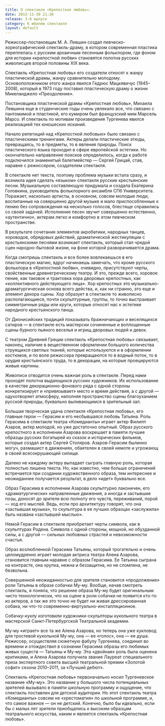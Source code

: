 ```yaml
---
title: О спектакле «Крепостная любовь».
date: 2013-11-30 21:30
release: 3-й выпуск
category: К юбилею спектакля
layout: default
---
```


Режиссер-постановщик М. А. Левшин создал певческо-хореографический спектакль-драму, в котором современная пластика переплелась с русским архаичным песенным фольклором, где фоном для истории «крепостной любви» становятся полотна русских живописцев второй половины XIX века.

Спектакль «Крепостная любовь» его создатели относят к жанру пластической драмы, жанру сравнительно молодому. Основоположником этого жанра явился Гедрюс Мацкявичус (1945–2008), который в 1973 году поставил пластическую драму о жизни Микеланджело «Преодоление».

Постановщика пластической драмы «Крепостная любовь», Михаила Левшина еще в студенческие годы очень увлекало все, что связано с пантомимой и пластикой, его кумиром был французский мим Марсель Марсо. И спектакль по мотивам произведения Тургенева явился реализацией тех юношеских исканий.

Начало репетиций над «Крепостной любовью» было связано с пластическими тренингами. Актеры делали пластические этюды, превращаясь, то в предметы, то в явления природы. Поиск пластического языка проходил в сфере европейской эстетики. Но окончательно направление поисков определилось, когда к работе подключился знаменитый балетмейстер — Сергей Грицай, став, наравне с режиссером, создателем спектакля.

В спектакле нет текста, поэтому проблема музыки встала сразу, и возникла идея сделать «языком» спектакля русские крестьянские песни. Музыкальную составляющую придумала и создала Екатерина Головкина, руководитель фольклорного ансамбля СПб Университета. Поражает, насколько артисты, в основном, совсем молодые люди, воспитанные на совершенно другой музыке и мало приспособленные к пению без сопровождения на несколько голосов, блестяще справились со своей задачей. Исполнение песен звучит совершенно естественно, «аутентично», актерам легко и комфортно в этом певческом пространстве.

В результате сочетания элементов акробатики, народных танцев, хороводов, обрядовых действий, драматической жестикуляции с крестьянскими песнями возникает спектакль, который стал чредой сцен народно-бытовой жизни, на фоне которой разворачивается драма.

Когда смотришь спектакль и все более вовлекаешься в его пластическую магию, вдруг начинаешь замечать, что кроме русского фольклора в «Крепостной любви», очевидно, присутствуют черты, свойственные древнегреческому театру. И это, прежде всего, хоровое пение, как таковое и трактовка хора дворовых крепостных, как «коллективного действующего лица». Хор крепостных это музыкально-драматургическая основа всего действа, и, как ни странно, это еще и элемент декора сцены. Хор образует в спектакле то живописно располагающиеся, почти скульптурные, группы, то точно выстраивает симметричные ряды или круги, которые относят нас к эстетике народного крестьянского танца.

От Дионисийских традиций показывать бражничающих и веселящихся сатиров — в спектакле есть мастерски сочиненные и воплощенные сцены бурного пьяного веселья и игрищ дворовых людей и девок.

С театром Древней Греции спектакль «Крепостная любовь» связывает, наконец, наличие в вещественном оформлении большого количества струящихся светлых тканей, которые используются и в оформлении костюмов, и по воле режиссера превращаются то в водный поток, то в орудия крестьянского труда, то в декорации, на которые проецируются живые картины.

Живописи отводится очень важная роль в спектакле. Перед нами проходят полотна выдающихся русских художников. Их использование в качестве декорационно-фонового ряда с одной стороны конкретизирует и «привязывает» место и время действия, а с другой — одухотворяет атмосферу, наполняя пространство сцены благоуханием русской природы, буквально выливающимся в зрительный зал.

Большая творческая удача спектакля «Крепостная любовь», его главные герои — Герасим и его несбывшаяся любовь Татьяна. Роль Герасима в спектакле театра «Комедианты» играет актер Филипп Азаров, актер молодой, но уже достаточно опытный. Образ русского крепостного в исполнении Азарова воскрешает в памяти лучшие образцы русских богатырей из сказок и исторических фильмов, которые создал актер Сергей Столяров. Азаров-Герасим былинно могуч, размашист в движениях, обаятелен в своей немоте и угрожающ в своей всесокрушающей силище.

Далеко не каждому актеру выпадает сыграть главную роль, которая полностью лишена текста. Но, как известно, чем больше ограничений встречается при создании художественного образа, тем интереснее и неожиданнее получается результат, в дело «идет» буквально все.

Образ Герасима в исполнении Азарова скульптурно лаконичен, его «драматургически» направленные движения, а иногда и застывшие позы, доносят до зрителя всю полноту его чувств, переживаний, порой — ход его мыслей. Ведь, если про архитектуру говорят, что она «застывшая музыка», то скульптура в ее лучших образцах «заслужила» быть названа «застывшей мыслью».

Немой Герасим в спектакле приобретает черты символа, как в скульптурах Родена. Символа с одной стороны, мощной, но обузданной силы, а с другой — сильных любовных страстей и невозможности счастья.

Образ возлюбленной Герасима Татьяны, который трогательно и очень целомудренно играет молодая актриса театра Алена Азарова, становится главным наравне с образом Герасима. Ее Татьяна сыграна на контрасте, она хрупка, нежна и беззащитна, но не сломлена, не безвольна.

Совершенной неожиданностью для зрителя становится «продолжение» роли Татьяны в образе собачки Му-му. Вообще, начав смотреть спектакль, я поняла, что решение образа Му-му будет оригинальным чисто технологически, что на сцене в роли собачки не появится кто-то из актеров, а так же это точно не будет ни живая дрессированная собака, ни что-то современно-виртуально-инсталляционное.

Собачку-куклу изготовили художники-скульпторы кукольного театра в мастерской Санкт-Петербургской Театральной академии.

Му-му «играет» все та же Алена Азарова, но теперь она уже кукловод для тростевой кукольной Му-му, она — ее «голос», она — ее душа. Режиссер, осуществляя сюжетную фабулу Тургенева, соединил во времени и отождествил в сознании Герасима образы его любимых живых существ — Татьяны и Му-му. Эта «двойная» роль была оценена критиками, и Алена Азарова получила звание Лауреат специального приза экспертного совета высшей театральной премии «Золотой софит» сезона 2010–2011, за «Лучший дебют».

Спектакль «Крепостная любовь» первоначально носил Тургеневское название «Му-му». Это название у большого числа потенциальных зрителей вызывало в памяти школьную программу и ощущение, что спектакль поставлен для детской аудитории. Но этот спектакль театра «Комедианты» совсем не «хрестоматия» по школьной программе, и, что самое важное — он не детский. Конечно, было бы идеально, если бы с малых лет зрители приобщались к высоким образцам театрального искусства, каким и является спектакль «Крепостная любовь».